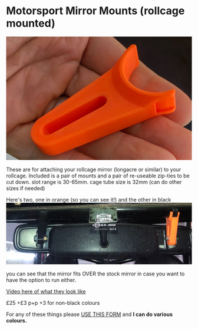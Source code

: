 # Motorsport Mirror Mounts (rollcage mounted)
![momimo-hand.jpeg](img/momimo-hand.jpeg)

These are for attaching your rollcage mirror (longacre or similar) to your rollcage.
Included is a pair of mounts and a pair of re-useable zip-ties to be cut down. slot range is 30-65mm. cage tube size is 32mm (can do other sizes if needed)

Here's two, one in orange (so you can see it!) and the other in black
![img/momimo.jpeg](img/momimo.jpeg) 

you can see that the mirror fits OVER the stock mirror in case you want to have the option to run either.  

[Video here of what they look like](https://youtu.be/YTZIwV7VNT0)

£25 +£3 p+p +3 for non-black colours

For any of these things please [USE THIS FORM](https://forms.gle/5vtitZ7rHnNgAx4Y6) and **I can do various colours.**